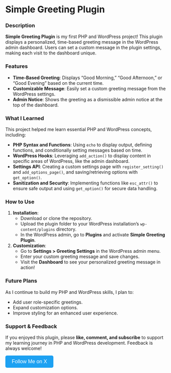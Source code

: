 <h1>Simple Greeting Plugin</h1>

<h3>Description</h3>
<p><strong>Simple Greeting Plugin</strong> is my first PHP and WordPress project! This plugin displays a personalized, time-based greeting message in the WordPress admin dashboard. Users can set a custom message in the plugin settings, making each visit to the dashboard unique.</p>

<h3>Features</h3>
<ul>
    <li><strong>Time-Based Greeting</strong>: Displays “Good Morning,” “Good Afternoon,” or “Good Evening” based on the current time.</li>
    <li><strong>Customizable Message</strong>: Easily set a custom greeting message from the WordPress settings.</li>
    <li><strong>Admin Notice</strong>: Shows the greeting as a dismissible admin notice at the top of the dashboard.</li>
</ul>

<h3>What I Learned</h3>
<p>This project helped me learn essential PHP and WordPress concepts, including:</p>
<ul>
    <li><strong>PHP Syntax and Functions</strong>: Using <code>echo</code> to display output, defining functions, and conditionally setting messages based on time.</li>
    <li><strong>WordPress Hooks</strong>: Leveraging <code>add_action()</code> to display content in specific areas of WordPress, like the admin dashboard.</li>
    <li><strong>Settings API</strong>: Creating a custom settings page with <code>register_setting()</code> and <code>add_options_page()</code>, and saving/retrieving options with <code>get_option()</code>.</li>
    <li><strong>Sanitization and Security</strong>: Implementing functions like <code>esc_attr()</code> to ensure safe output and using <code>get_option()</code> for secure data handling.</li>
</ul>

<h3>How to Use</h3>
<ol>
    <li><strong>Installation</strong>:
        <ul>
            <li>Download or clone the repository.</li>
            <li>Upload the plugin folder to your WordPress installation’s <code>wp-content/plugins</code> directory.</li>
            <li>In the WordPress admin, go to <strong>Plugins</strong> and activate <strong>Simple Greeting Plugin</strong>.</li>
        </ul>
    </li>
    <li><strong>Customization</strong>:
        <ul>
            <li>Go to <strong>Settings &gt; Greeting Settings</strong> in the WordPress admin menu.</li>
            <li>Enter your custom greeting message and save changes.</li>
            <li>Visit the <strong>Dashboard</strong> to see your personalized greeting message in action!</li>
        </ul>
    </li>
</ol>

<h3>Future Plans</h3>
<p>As I continue to build my PHP and WordPress skills, I plan to:</p>
<ul>
    <li>Add user role-specific greetings.</li>
    <li>Expand customization options.</li>
    <li>Improve styling for an enhanced user experience.</li>
</ul>

<h3>Support & Feedback</h3>
<p>If you enjoyed this plugin, please <strong>like, comment, and subscribe</strong> to support my learning journey in PHP and WordPress development. Feedback is always welcome!</p>

<p><a href="https://x.com/kelvinintech" target="_blank" style="text-decoration: none;">
   <button style="background-color: #1DA1F2; color: white; border: none; padding: 10px 20px; font-size: 16px; border-radius: 5px;">
       Follow Me on X
   </button>
</a></p>

